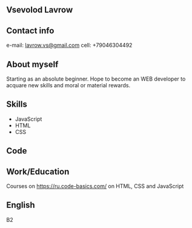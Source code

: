   Vsevolod Lavrow
  ---------------

  Contact info
  ------------

e-mail: lavrow.vs@gmail.com
cell: +79046304492

  About myself
  ------------

Starting as an absolute beginner.
Hope to become an WEB developer to acquare new skills and moral or material rewards.

  Skills
  ------

 - JavaScript 
 - HTML 
 - CSS
 
  Code
  ----

  Work/Education
  --------------

Courses on <https://ru.code-basics.com/>
on HTML, CSS and JavaScript

  English
  -------

B2
